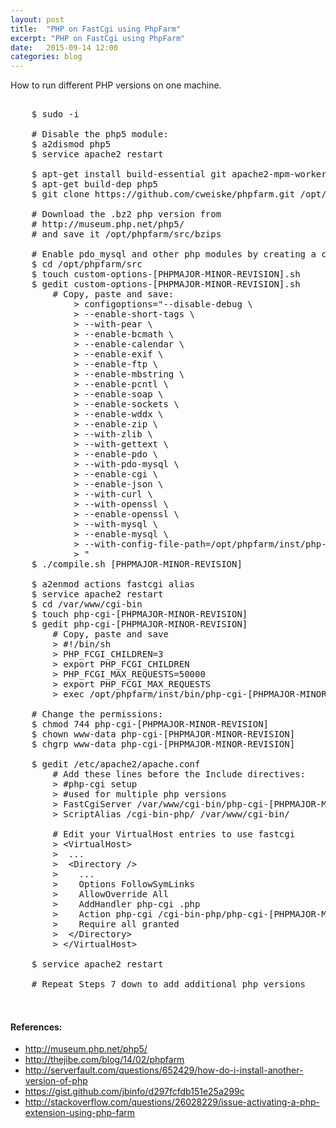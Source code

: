 ```yaml
---
layout: post
title:  "PHP on FastCgi using PhpFarm"
excerpt: "PHP on FastCgi using PhpFarm"
date:   2015-09-14 12:00
categories: blog
---
```


How to run different PHP versions on one machine.

<pre>

    $ sudo -i

    # Disable the php5 module:
    $ a2dismod php5
    $ service apache2 restart

    $ apt-get install build-essential git apache2-mpm-worker libapache2-mod-fastcgi php5-fpm
    $ apt-get build-dep php5
    $ git clone https://github.com/cweiske/phpfarm.git /opt/phpfarm

    # Download the .bz2 php version from
    # http://museum.php.net/php5/
    # and save it /opt/phpfarm/src/bzips

    # Enable pdo_mysql and other php modules by creating a compile options file
    $ cd /opt/phpfarm/src
    $ touch custom-options-[PHPMAJOR-MINOR-REVISION].sh
    $ gedit custom-options-[PHPMAJOR-MINOR-REVISION].sh
        # Copy, paste and save:
            > configoptions="--disable-debug \
            > --enable-short-tags \
            > --with-pear \
            > --enable-bcmath \
            > --enable-calendar \
            > --enable-exif \
            > --enable-ftp \
            > --enable-mbstring \
            > --enable-pcntl \
            > --enable-soap \
            > --enable-sockets \
            > --enable-wddx \
            > --enable-zip \
            > --with-zlib \
            > --with-gettext \
            > --enable-pdo \
            > --with-pdo-mysql \
            > --enable-cgi \
            > --enable-json \
            > --with-curl \
            > --with-openssl \
            > --enable-openssl \
            > --with-mysql \
            > --enable-mysql \
            > --with-config-file-path=/opt/phpfarm/inst/php-[PHPMAJOR-MINOR-REVISION]/lib/ \
            > "
    $ ./compile.sh [PHPMAJOR-MINOR-REVISION]

    $ a2enmod actions fastcgi alias
    $ service apache2 restart
    $ cd /var/www/cgi-bin
    $ touch php-cgi-[PHPMAJOR-MINOR-REVISION]
    $ gedit php-cgi-[PHPMAJOR-MINOR-REVISION]
        # Copy, paste and save
        > #!/bin/sh
        > PHP_FCGI_CHILDREN=3
        > export PHP_FCGI_CHILDREN
        > PHP_FCGI_MAX_REQUESTS=50000
        > export PHP_FCGI_MAX_REQUESTS
        > exec /opt/phpfarm/inst/bin/php-cgi-[PHPMAJOR-MINOR-REVISION]

    # Change the permissions:
    $ chmod 744 php-cgi-[PHPMAJOR-MINOR-REVISION]
    $ chown www-data php-cgi-[PHPMAJOR-MINOR-REVISION]
    $ chgrp www-data php-cgi-[PHPMAJOR-MINOR-REVISION]

    $ gedit /etc/apache2/apache.conf
        # Add these lines before the Include directives:
        > #php-cgi setup
        > #used for multiple php versions
        > FastCgiServer /var/www/cgi-bin/php-cgi-[PHPMAJOR-MINOR-REVISION]
        > ScriptAlias /cgi-bin-php/ /var/www/cgi-bin/

        # Edit your VirtualHost entries to use fastcgi
        > &lt;VirtualHost&gt;
        >  ...
        >  &lt;Directory /&gt;
        >    ...
        >    Options FollowSymLinks
        >    AllowOverride All
        >    AddHandler php-cgi .php
        >    Action php-cgi /cgi-bin-php/php-cgi-[PHPMAJOR-MINOR-REVISION]
        >    Require all granted
        >  &lt;/Directory&gt;
        > &lt;/VirtualHost&gt;

    $ service apache2 restart

    # Repeat Steps 7 down to add additional php versions


</pre>

<aside>
    <h4>References:</h4>
    <ul>
        <li><a href="http://museum.php.net/php5/" target="_blank">http://museum.php.net/php5/</a></li>
        <li><a href="http://thejibe.com/blog/14/02/phpfarm" target="_blank">http://thejibe.com/blog/14/02/phpfarm</a></li>
        <li><a href="http://serverfault.com/questions/652429/how-do-i-install-another-version-of-php" target="_blank">http://serverfault.com/questions/652429/how-do-i-install-another-version-of-php</a></li>
        <li><a href="https://gist.github.com/jbinfo/d297fcfdb151e25a299c" target="_blank">https://gist.github.com/jbinfo/d297fcfdb151e25a299c</a></li>
        <li><a href="http://stackoverflow.com/questions/26028229/issue-activating-a-php-extension-using-php-farm" target="_blank">http://stackoverflow.com/questions/26028229/issue-activating-a-php-extension-using-php-farm</a></li>
    </ul>
</aside>